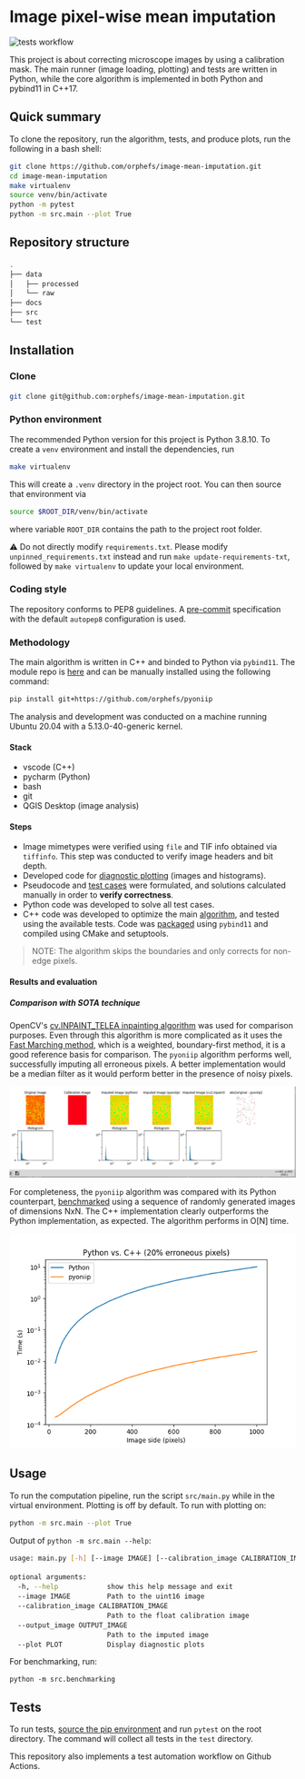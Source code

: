 Image pixel-wise mean imputation
================================



![tests workflow](https://github.com/orphefs/image-mean-imputation/actions/workflows/tests.yml/badge.svg)

This project is about correcting microscope images by using a calibration mask. The main runner (image
loading, plotting) and tests are written in Python, while the core algorithm is implemented in both Python and
pybind11 in C++17.

## Quick summary

To clone the repository, run the algorithm, tests, and produce plots, run the following in a bash shell:

```bash
git clone https://github.com/orphefs/image-mean-imputation.git
cd image-mean-imputation
make virtualenv
source venv/bin/activate
python -m pytest
python -m src.main --plot True
```

## Repository structure

```bash
.
├── data
│   ├── processed
│   └── raw
├── docs
├── src
└── test
```

## Installation

### Clone

```bash
git clone git@github.com:orphefs/image-mean-imputation.git
```

### Python environment

The recommended Python version for this project is Python 3.8.10. To create a `venv` environment and install the
dependencies, run

```bash
make virtualenv
```

This will create a `.venv` directory in the project root. You can then source that environment via

```bash
source $ROOT_DIR/venv/bin/activate
```

where variable `ROOT_DIR` contains the path to the project root folder.

:warning: Do not directly modify `requirements.txt`. Please modify `unpinned_requirements.txt` instead and
run `make update-requirements-txt`, followed by `make virtualenv` to update your local environment.

### Coding style

The repository conforms to PEP8 guidelines. A [pre-commit](.pre-commit-config.yaml) specification with the
default `autopep8` configuration is used.

### Methodology

The main algorithm is written in C++ and binded to Python via `pybind11`. The module repo
is [here](https://github.com/orphefs/pyoniip) and can be manually installed using the following command:

```bash
pip install git+https://github.com/orphefs/pyoniip
```

The analysis and development was conducted on a machine running Ubuntu 20.04 with a 5.13.0-40-generic kernel.

#### Stack

- vscode (C++)
- pycharm (Python)
- bash
- git
- QGIS Desktop (image analysis)

#### Steps

- Image mimetypes were verified using `file` and TIF info obtained via `tiffinfo`. This step was conducted to
  verify image headers and bit depth.
- Developed code for [diagnostic plotting](src/utils.py) (images and histograms).
- Pseudocode and [test cases](test/test_impute_image.py) were formulated, and solutions calculated manually in
  order to **verify correctness**.
- Python code was developed to solve all test cases.
- C++ code was developed to optimize the main [algorithm](src/algorithm.py), and tested using the available
  tests. Code was [packaged](https://github.com/orphefs/pyoniip) using `pybind11` and compiled using CMake and
  setuptools.

> NOTE: The algorithm skips the boundaries and only corrects for non-edge pixels.

#### Results and evaluation

##### Comparison with SOTA technique

OpenCV's [cv.INPAINT_TELEA inpainting algorithm](https://docs.opencv.org/4.x/df/d3d/tutorial_py_inpainting.html)
was used for comparison purposes. Even through this algorithm is more complicated as it uses
the [Fast Marching method](http://www.olivier-augereau.com/docs/2004JGraphToolsTelea.pdf), which is a
weighted, boundary-first method, it is a good reference basis for comparison. The `pyoniip` algorithm performs
well, successfully imputing all erroneous pixels. A better implementation would be a median filter as it would 
perform better in the presence of noisy pixels.

![alt text](pyoniip_results.gif "Results on sample image and comparison with SOTA")

For completeness, the `pyoniip` algorithm was compared with its Python
counterpart, [benchmarked](src/benchmarking.py) using a sequence of randomly generated images of dimensions
NxN. The C++ implementation clearly outperforms the Python implementation, as expected. The algorithm performs
in O[N] time.

![alt text](comparison.png "Comparison between Python and C++ implementation")

## Usage

To run the computation pipeline, run the script `src/main.py` while in the virtual environment. Plotting is
off by default. To run with plotting on:

```bash
python -m src.main --plot True
```

Output of `python -m src.main --help`:

```bash
usage: main.py [-h] [--image IMAGE] [--calibration_image CALIBRATION_IMAGE] [--output_image OUTPUT_IMAGE] [--plot PLOT]

optional arguments:
  -h, --help            show this help message and exit
  --image IMAGE         Path to the uint16 image
  --calibration_image CALIBRATION_IMAGE
                        Path to the float calibration image
  --output_image OUTPUT_IMAGE
                        Path to the imputed image
  --plot PLOT           Display diagnostic plots

```

For benchmarking, run:

```
python -m src.benchmarking
```

## Tests

To run tests, [source the pip environment](#installation) and run `pytest` on the root directory. The command
will collect all tests in the `test` directory.

This repository also implements a test automation workflow on Github Actions.
